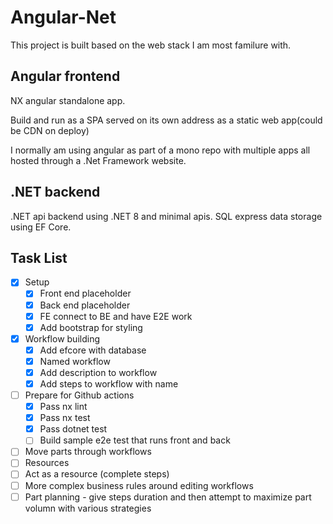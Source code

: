 # Angular-Net

This project is built based on the web stack I am most familure with.

## Angular frontend

NX angular standalone app.

Build and run as a SPA served on its own address as a static web app(could be CDN on deploy)

I normally am using angular as part of a mono repo with multiple apps all hosted through a .Net Framework website.

## .NET backend

.NET api backend using .NET 8 and minimal apis. SQL express data storage using EF Core.

## Task List

- [x] Setup
  - [x] Front end placeholder
  - [x] Back end placeholder
  - [x] FE connect to BE and have E2E work
  - [x] Add bootstrap for styling
- [x] Workflow building
  - [x] Add efcore with database
  - [x] Named workflow
  - [x] Add description to workflow
  - [x] Add steps to workflow with name
- [ ] Prepare for Github actions
  - [x] Pass nx lint
  - [x] Pass nx test
  - [x] Pass dotnet test
  - [ ] Build sample e2e test that runs front and back
- [ ] Move parts through workflows
- [ ] Resources
- [ ] Act as a resource (complete steps)
- [ ] More complex business rules around editing workflows
- [ ] Part planning - give steps duration and then attempt to maximize part volumn with various strategies
